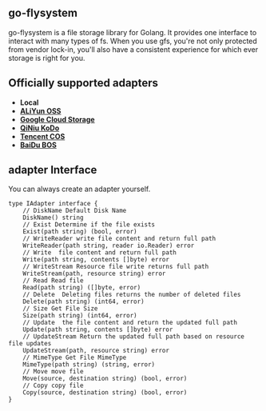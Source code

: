 
## go-flysystem
go-flysystem is a file storage library for Golang. It provides one interface to interact with many types of fs. When you use gfs, you're not only protected from vendor lock-in, you'll also have a consistent experience for which ever storage is right for you.

## Officially supported adapters

- **Local**
- **[ALiYun OSS](https://help.aliyun.com/product/31815.html)**
- **[Google Cloud Storage](https://cloud.google.com/storage/docs/introduction?hl=zh-CN)**
- **[QiNiu KoDo](https://www.qiniu.com/products/kodo)**
- **[Tencent COS](https://cloud.tencent.com/product/cos)**
- **[BaiDu BOS](https://cloud.baidu.com/product/bos.html)**

## adapter Interface
You can always create an adapter yourself.
~~~
type IAdapter interface {
	// DiskName Default Disk Name
	DiskName() string
	// Exist Determine if the file exists
	Exist(path string) (bool, error)
	// WriteReader write file content and return full path
	WriteReader(path string, reader io.Reader) error
	// Write  file content and return full path
	Write(path string, contents []byte) error
	// WriteStream Resource file write returns full path
	WriteStream(path, resource string) error
	// Read Read file
	Read(path string) ([]byte, error)
	// Delete  Deleting files returns the number of deleted files
	Delete(path string) (int64, error)
	// Size Get File Size
	Size(path string) (int64, error)
	// Update  the file content and return the updated full path
	Update(path string, contents []byte) error
	// UpdateStream Return the updated full path based on resource file updates
	UpdateStream(path, resource string) error
	// MimeType Get File MimeType
	MimeType(path string) (string, error)
	// Move move file
	Move(source, destination string) (bool, error)
	// Copy copy file
	Copy(source, destination string) (bool, error)
}
~~~